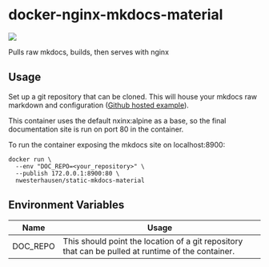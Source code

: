 # docker-nginx-mkdocs-material

[![](https://images.microbadger.com/badges/image/nwesterhausen/static-mkdocs-material.svg)](https://microbadger.com/images/nwesterhausen/static-mkdocs-material "Get your own image badge on microbadger.com")

Pulls raw mkdocs, builds, then serves with nginx

## Usage

Set up a git repository that can be cloned. This will house your mkdocs raw markdown and configuration ([Github hosted example](https://github.com/nwesterhausen/public-wiki)).

This container uses the default nxinx:alpine as a base, so the final documentation site is run on port 80 in the container.

To run the container exposing the mkdocs site on localhost:8900:

```
docker run \
  --env "DOC_REPO=<your_repository>" \
  --publish 172.0.0.1:8900:80 \
  nwesterhausen/static-mkdocs-material
```

## Environment Variables

| Name     | Usage                                                                                              |
| -------- | -------------------------------------------------------------------------------------------------- |
| DOC_REPO | This should point the location of a git repository that can be pulled at runtime of the container. |
